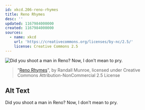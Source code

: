 ```yaml
---
id: xkcd.206-reno-rhymes
title: Reno Rhymes
desc: ''
updated: 1167984000000
created: 1167984000000
sources:
  - name: xkcd
    url: 'https://creativecommons.org/licenses/by-nc/2.5/'
    license: Creative Commons 2.5
---
```

![Did you shoot a man in Reno?  Now, I don't mean to pry.](https://imgs.xkcd.com/comics/reno_rhymes.png)
> "[Reno Rhymes](https://xkcd.com/206/)", by Randall Munroe, licensed under Creative Commons Attribution-NonCommercial 2.5 License

## Alt Text
Did you shoot a man in Reno?  Now, I don't mean to pry.
